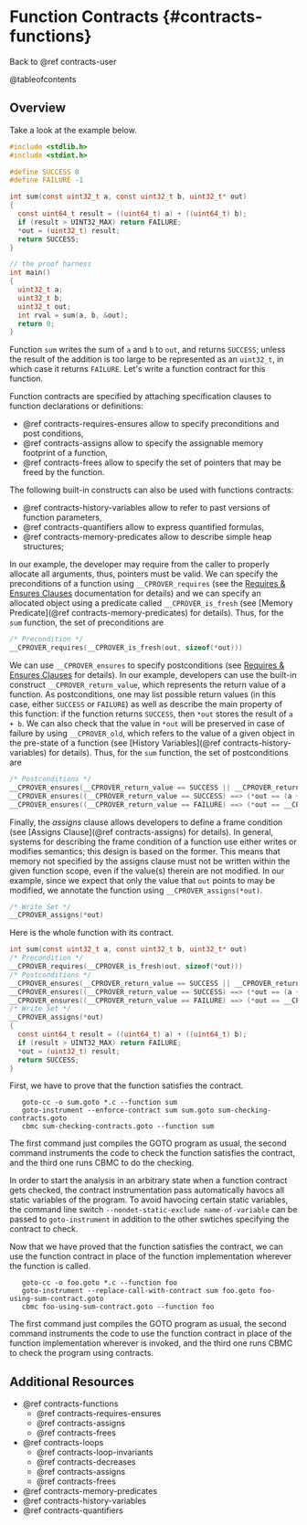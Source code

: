 # Function Contracts {#contracts-functions}

Back to @ref contracts-user

@tableofcontents

## Overview
Take a look at the example below.

```c
#include <stdlib.h>
#include <stdint.h>

#define SUCCESS 0
#define FAILURE -1

int sum(const uint32_t a, const uint32_t b, uint32_t* out)
{
  const uint64_t result = ((uint64_t) a) + ((uint64_t) b);
  if (result > UINT32_MAX) return FAILURE;
  *out = (uint32_t) result;
  return SUCCESS;
}

// the proof harness
int main()
{
  uint32_t a;
  uint32_t b;
  uint32_t out;
  int rval = sum(a, b, &out);
  return 0;
}
```

Function `sum` writes the sum of `a` and `b` to `out`, and returns `SUCCESS`;
unless the result of the addition is too large to be represented as an `uint32_t`,
in which case it returns `FAILURE`.
Let's write a function contract for this function.

Function contracts are specified by attaching specification clauses to function
declarations or definitions:
- @ref contracts-requires-ensures allow to specify preconditions and post conditions,
- @ref contracts-assigns allow to specify the assignable memory footprint of a function,
- @ref contracts-frees allow to specify the set of pointers that may be freed by the function.

The following built-in constructs can also be used with functions contracts:
- @ref contracts-history-variables allow to refer to past versions of function parameters,
- @ref contracts-quantifiers allow to express quantified formulas,
- @ref contracts-memory-predicates allow to describe simple heap structures;

In our example, the developer may require from the caller to properly allocate
all arguments, thus, pointers must be valid. We can specify the preconditions of
a function using `__CPROVER_requires` (see the [Requires \& Ensures
Clauses](../../contracts/requires-and-ensures/) documentation for details) and we can
specify an allocated object using a predicate called `__CPROVER_is_fresh` (see
[Memory Predicate](@ref contracts-memory-predicates) for details). Thus, for the `sum` function, the set
of preconditions are

```c
/* Precondition */
__CPROVER_requires(__CPROVER_is_fresh(out, sizeof(*out)))
```

We can use `__CPROVER_ensures` to specify postconditions (see [Requires \&
Ensures Clauses](../../contracts/requires-and-ensures/) for details).  In our
example, developers can use the built-in construct `__CPROVER_return_value`,
which represents the return value of a function. As postconditions, one may list
possible return values (in this case, either `SUCCESS` or `FAILURE`) as well as
describe the main property of this function: if the function returns `SUCCESS`,
then `*out` stores the result of `a + b`.  We can also check that the value in
`*out` will be preserved in case of failure by using `__CPROVER_old`, which
refers to the value of a given object in the pre-state of a function (see
[History Variables](@ref contracts-history-variables) for details). 
Thus, for the `sum` function, the set of postconditions are


```c
/* Postconditions */
__CPROVER_ensures(__CPROVER_return_value == SUCCESS || __CPROVER_return_value == FAILURE)
__CPROVER_ensures((__CPROVER_return_value == SUCCESS) ==> (*out == (a + b)))
__CPROVER_ensures((__CPROVER_return_value == FAILURE) ==> (*out == __CPROVER_old(*out)))
```

Finally, the _assigns_ clause allows developers to define a frame condition (see
[Assigns Clause](@ref contracts-assigns) for details).
In general, systems for describing the frame condition of a function
use either writes or modifies semantics; this design is based on the former.
This means that memory not specified by the assigns clause must
not be written within the given function scope, even if the value(s) therein are
not modified. In our example, since we expect that only the value that
`out` points to may be modified, we annotate the function using `__CPROVER_assigns(*out)`.

```c
/* Write Set */
__CPROVER_assigns(*out)
```

Here is the whole function with its contract.

```c
int sum(const uint32_t a, const uint32_t b, uint32_t* out)
/* Precondition */
__CPROVER_requires(__CPROVER_is_fresh(out, sizeof(*out)))
/* Postconditions */
__CPROVER_ensures(__CPROVER_return_value == SUCCESS || __CPROVER_return_value == FAILURE)
__CPROVER_ensures((__CPROVER_return_value == SUCCESS) ==> (*out == (a + b)))
__CPROVER_ensures((__CPROVER_return_value == FAILURE) ==> (*out == __CPROVER_old(*out)))
/* Write Set */
__CPROVER_assigns(*out)
{
  const uint64_t result = ((uint64_t) a) + ((uint64_t) b);
  if (result > UINT32_MAX) return FAILURE;
  *out = (uint32_t) result;
  return SUCCESS;
}
```

First, we have to prove that the function satisfies the contract.

```shell
   goto-cc -o sum.goto *.c --function sum
   goto-instrument --enforce-contract sum sum.goto sum-checking-contracts.goto
   cbmc sum-checking-contracts.goto --function sum
```

The first command just compiles the GOTO program as usual, the second command
instruments the code to check the function satisfies the contract,
and the third one runs CBMC to do the checking.

In order to start the analysis in an arbitrary state when a function contract
gets checked, the contract instrumentation pass automatically havocs all static
variables of the program. To avoid havocing certain static variables,
the command line switch `--nondet-static-exclude name-of-variable` can be passed
to `goto-instrument` in addition to the other swtiches specifying the contract
to check.

Now that we have proved that the function satisfies the contract, we can use the function
contract in place of the function implementation wherever the function is
called.

```shell
   goto-cc -o foo.goto *.c --function foo
   goto-instrument --replace-call-with-contract sum foo.goto foo-using-sum-contract.goto
   cbmc foo-using-sum-contract.goto --function foo
```

The first command just compiles the GOTO program as usual, the second command
instruments the code to use the function contract in place of the function
implementation wherever is invoked, and the third one runs CBMC to check the
program using contracts.

## Additional Resources

- @ref contracts-functions
  - @ref contracts-requires-ensures
  - @ref contracts-assigns
  - @ref contracts-frees
- @ref contracts-loops
  - @ref contracts-loop-invariants
  - @ref contracts-decreases
  - @ref contracts-assigns
  - @ref contracts-frees
- @ref contracts-memory-predicates
- @ref contracts-history-variables
- @ref contracts-quantifiers

